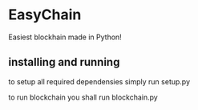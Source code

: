 # EasyChain
Easiest blockhain made in Python!


## installing and running
to setup all required dependensies simply run setup.py

to run blockchain you shall run blockchain.py
